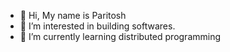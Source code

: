 - 👋 Hi, My name is Paritosh
- 👀 I’m interested in building softwares.
- 🌱 I’m currently learning distributed programming


<!---
paritoshmmmec/paritoshmmmec is a ✨ special ✨ repository because its `README.md` (this file) appears on your GitHub profile.
You can click the Preview link to take a look at your changes.
--->
